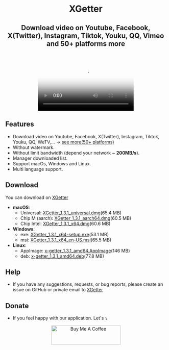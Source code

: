 <h1 align="center"> XGetter </h1>
<h2 align="center"> Download video on Youtube, Facebook, X(Twitter), Instagram, Tiktok, Youku, QQ, Vimeo and 50+ platforms more </h2>
<br/>
<p align="center">
<video src="https://github.com/user-attachments/assets/7a6af3db-c7eb-476f-bf34-a68e96e973a4" controls poster="https://github.com/user-attachments/assets/74b83224-43ec-401f-bc0b-46ea2ce600bb">
</video>
</p>




## Features

- Download video on Youtube, Facebook, X(Twitter), Instagram, Tiktok, Youku, QQ, WeTV,... → [see more(50+ platforms)](https://xgetter.com/support_platforms)
- Without watermark.
- Without limit bandwidth (depend your network ~ **200MB/s**).
- Manager downloaded list.
- Support macOs, Windows and Linux.
- Multi language support.

## Download


You can download on [XGetter](https://xgetter.com/)


- **macOS**:
    - Universal:  [XGetter_1.3.1_universal.dmg](https://github.com/xgetter-team/xgetter/releases/download/1.3.1/XGetter_1.3.1_universal.dmg)(65.4 MB)
    - Chip M (aarch): [XGetter_1.3.1_aarch64.dmg](https://github.com/xgetter-team/xgetter/releases/download/1.3.1/XGetter_1.3.1_aarch64.dmg)(60.5 MB)
    - Chip Intel: [XGetter_1.3.1_x64.dmg](https://github.com/xgetter-team/xgetter/releases/download/1.3.1/XGetter_1.3.1_x64.dmg)(60.6 MB)
- **Windows**:
    - exe: [XGetter_1.3.1_x64-setup.exe](https://github.com/xgetter-team/xgetter/releases/download/1.3.1/XGetter_1.3.1_x64-setup.exe)(53.1 MB)
    - msi: [XGetter_1.3.1_x64_en-US.msi](https://github.com/xgetter-team/xgetter/releases/download/1.3.1/XGetter_1.3.1_x64_en-US.msi)(65.5 MB)
- **Linux**:
    - AppImage: [x-getter_1.3.1_amd64.AppImage](https://github.com/xgetter-team/xgetter/releases/download/1.3.1/x-getter_1.3.1_amd64.AppImage)(146 MB)
    - deb: [x-getter_1.3.1_amd64.deb](https://github.com/xgetter-team/xgetter/releases/download/1.3.1/x-getter_1.3.1_amd64.deb)(77.8 MB)

## Help

- If you have any suggestions, requests, or bug reports, please create an issue on GitHub or private email to [XGetter](mailto:support@xgetter.com)

## Donate

- If you feel happy with our application. Let's ⤵
<p align="Center">
<a href="https://xgetter.com/donate?utm_source=Xgetter_web" target="_blank"><img src="https://cdn.buymeacoffee.com/buttons/v2/default-yellow.png" alt="Buy Me A Coffee" style="height: 60px !important;width: 217px !important;" ></a>
</p>
